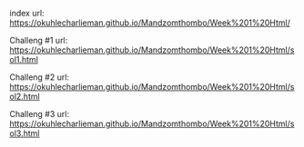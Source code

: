 index url:
https://okuhlecharlieman.github.io/Mandzomthombo/Week%201%20Html/

Challeng #1 url: https://okuhlecharlieman.github.io/Mandzomthombo/Week%201%20Html/sol1.html 

Challeng #2 url: https://okuhlecharlieman.github.io/Mandzomthombo/Week%201%20Html/sol2.html 

Challeng #3 url: https://okuhlecharlieman.github.io/Mandzomthombo/Week%201%20Html/sol3.html 
